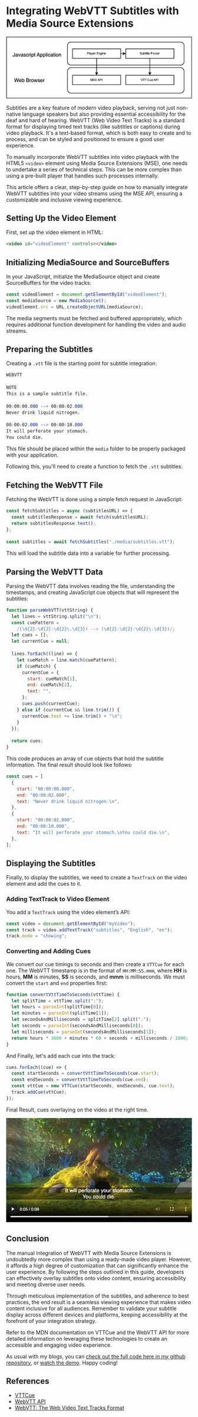 # Integrating WebVTT Subtitles with Media Source Extensions

![Alt text](./mse-subtitles-web-vtt/player-engine-and-web-vtt.png)

Subtitles are a key feature of modern video playback, serving not just non-native language speakers but also providing essential accessibility for the deaf and hard of hearing. WebVTT (Web Video Text Tracks) is a standard format for displaying timed text tracks (like subtitles or captions) during video playback. It's a text-based format, which is both easy to create and to process, and can be styled and positioned to ensure a good user experience.

To manually incorporate WebVTT subtitles into video playback with the HTML5 `<video>` element using Media Source Extensions (MSE), one needs to undertake a series of technical steps. This can be more complex than using a pre-built player that handles such processes internally.

This article offers a clear, step-by-step guide on how to manually integrate WebVTT subtitles into your video streams using the MSE API, ensuring a customizable and inclusive viewing experience.

## Setting Up the Video Element

First, set up the video element in HTML:

```html
<video id="videoElement" controls></video>
```

## Initializing MediaSource and SourceBuffers

In your JavaScript, initialize the MediaSource object and create SourceBuffers for the video tracks:

```javascript
const videoElement = document.getElementById("videoElement");
const mediaSource = new MediaSource();
videoElement.src = URL.createObjectURL(mediaSource);
```

The media segments must be fetched and buffered appropriately, which requires additional function development for handling the video and audio streams.

## Preparing the Subtitles

Creating a `.vtt` file is the starting point for subtitle integration:

```css
WEBVTT

NOTE
This is a sample subtitle file.

00:00:00.000 --> 00:00:02.000
Never drink liquid nitrogen.

00:00:02.000 --> 00:00:10.000
It will perforate your stomach.
You could die.
```

This file should be placed within the `media` folder to be properly packaged with your application.

Following this, you'll need to create a function to fetch the `.vtt` subtitles:

## Fetching the WebVTT File

Fetching the WebVTT is done using a simple fetch request in JavaScript:

```javascript
const fetchSubtitles = async (subtitlesURL) => {
  const subtitlesResponse = await fetch(subtitlesURL);
  return subtitlesResponse.text();
};

const subtitles = await fetchSubtitles("./media/subtitles.vtt");
```

This will load the subtitle data into a variable for further processing.

## Parsing the WebVTT Data

Parsing the WebVTT data involves reading the file, understanding the timestamps, and creating JavaScript cue objects that will represent the subtitles:

```javascript
function parseWebVTT(vttString) {
  let lines = vttString.split("\n");
  const cuePattern =
    /(\d{2}:\d{2}:\d{2}\.\d{3}) --> (\d{2}:\d{2}:\d{2}\.\d{3})/;
  let cues = [];
  let currentCue = null;

  lines.forEach((line) => {
    let cueMatch = line.match(cuePattern);
    if (cueMatch) {
      currentCue = {
        start: cueMatch[1],
        end: cueMatch[2],
        text: "",
      };
      cues.push(currentCue);
    } else if (currentCue && line.trim()) {
      currentCue.text += line.trim() + "\n";
    }
  });

  return cues;
}
```

This code produces an array of cue objects that hold the subtitle information. The final result should look like follows:

```javascript
const cues = [
  {
    start: "00:00:00.000",
    end: "00:00:02.000",
    text: "Never drink liquid nitrogen.\n",
  },
  {
    start: "00:00:02.000",
    end: "00:00:10.000",
    text: "It will perforate your stomach.\nYou could die.\n",
  },
];
```

## Displaying the Subtitles

Finally, to display the subtitles, we need to create a `TextTrack` on the video element and add the cues to it.

### Adding TextTrack to Video Element

You add a `TextTrack` using the video element’s API:

```javascript
const video = document.getElementById("myVideo");
const track = video.addTextTrack("subtitles", "English", "en");
track.mode = "showing";
```

### Converting and Adding Cues

We convert our cue timings to seconds and then create a `VTTCue` for each one. The WebVTT timestamp is in the format of `HH:MM:SS.mmm`, where **HH** is hours, **MM** is minutes, **SS** is seconds, and **mmm** is milliseconds. We must convert the `start` and `end` properties first:

```javascript
function convertVttTimeToSeconds(vttTime) {
  let splitTime = vttTime.split(":");
  let hours = parseInt(splitTime[0]);
  let minutes = parseInt(splitTime[1]);
  let secondsAndMilliseconds = splitTime[2].split(".");
  let seconds = parseInt(secondsAndMilliseconds[0]);
  let milliseconds = parseInt(secondsAndMilliseconds[1]);
  return hours * 3600 + minutes * 60 + seconds + milliseconds / 1000;
}
```

And Finally, let's add each cue into the track:

```javascript
cues.forEach((cue) => {
  const startSeconds = convertVttTimeToSeconds(cue.start);
  const endSeconds = convertVttTimeToSeconds(cue.end);
  const vttCue = new VTTCue(startSeconds, endSeconds, cue.text);
  track.addCue(vttCue);
});
```

Final Result, cues overlaying on the video at the right time.

![Alt text](./mse-subtitles-web-vtt/final-result.png)

## Conclusion

The manual integration of WebVTT with Media Source Extensions is undoubtedly more complex than using a ready-made video player. However, it affords a high degree of customization that can significantly enhance the user experience. By following the steps outlined in this guide, developers can effectively overlay subtitles onto video content, ensuring accessibility and meeting diverse user needs.

Through meticulous implementation of the subtitles, and adherence to best practices, the end result is a seamless viewing experience that makes video content inclusive for all audiences. Remember to validate your subtitle display across different devices and platforms, keeping accessibility at the forefront of your integration strategy.

Refer to the MDN documentation on VTTCue and the WebVTT API for more detailed information on leveraging these technologies to create an accessible and engaging video experience.

As usual with my blogs, you can [check out the full code here in my github repository](https://github.com/vvasylkovskyi/mse-with-web-vtt), or [watch the demo](https://viktorvasylkovskyi.github.io/mse-with-web-vtt/). Happy coding!

## References

- [VTTCue](https://developer.mozilla.org/en-US/docs/Web/API/VTTCue)
- [WebVTT API](https://developer.mozilla.org/en-US/docs/Web/API/WebVTT_API)
- [WebVTT: The Web Video Text Tracks Format](https://www.w3.org/TR/webvtt1/)
